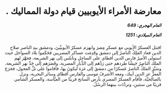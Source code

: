 <h1 dir="rtl">معارضة الأمراء الأيوبيين قيام دولة المماليك .</h1>

<h5 dir="rtl">العام الهجري:  649

العام الميلادي: 1251

</h5>

<p dir="rtl">اقتتل العسكرُ الأيوبي مع عسكرِ مِصرَ وانهزم عسكرُ الأيوبيِّينَ، ودمشق بيدِ الناصر صلاحِ الدين فعاد المَلِكُ الناصرُ إلى دمشق وقَدِمَت عساكر المصريين فحَكَموا بلاد السواحل حيث استولى الأميرُ فارس الدين أقطاي على الساحِلِ ونابلس إلى نهر الشريعة، فجهَّز لهم الملك الناصِرُ جَيشًا طردهم حتى رَدَّهم إلى الدِّيارِ المصرية، وقَصَرَهم إلى حَدِّ نهر الشريعة، وسَيَّرَ الملكُ الناصرُ عَسكرًا من دمشقَ إلى غزة ليكونَ بها، فأقاموا على تلِّ العجول، فخرَجَ المعزُّ عز الدين أيبك، ومعه الأشرفُ موسى والفارس أقطاي وسائر البحرية، ونزل بالصالحيَّة، فأقام العسكرُ المصري بأرض السانح قريبًا من العبَّاسة، والعسكر الشامي قريبًا من سنتينِ، وتردَّدَت بينهما الرسُلُ.</p></br>
